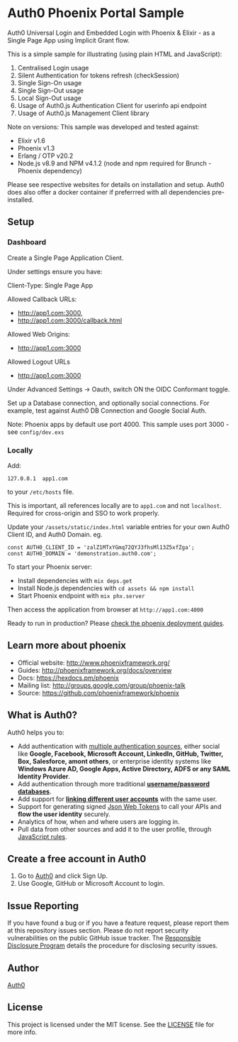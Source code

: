 # Auth0 Phoenix Portal Sample

 Auth0 Universal Login and Embedded Login with Phoenix & Elixir - as a Single Page App using Implicit Grant flow.

This is a simple sample for illustrating (using plain HTML and JavaScript):

1. Centralised Login usage
2. Silent Authentication for tokens refresh (checkSession) 
3. Single Sign-On usage
4. Single Sign-Out usage
5. Local Sign-Out usage
6. Usage of Auth0.js Authentication Client for userinfo api endpoint
7. Usage of Auth0.js Management Client library 

 Note on versions: This sample was developed and tested against:

 - Elixir v1.6
 - Phoenix v1.3
 - Erlang / OTP v20.2
 - Node.js v8.9 and NPM v4.1.2 (node and npm required for Brunch - Phoenix dependency)

Please see respective websites for details on installation and setup.
Auth0 does also offer a docker container if preferrred with all dependencies pre-installed.

## Setup

### Dashboard

Create a Single Page Application Client.

Under settings ensure you have:

Client-Type: Single Page App

Allowed Callback URLs:
 - http://app1.com:3000,
 - http://app1.com:3000/callback.html

Allowed Web Origins:
 - http://app1.com:3000

Allowed Logout URLs
 - http://app1.com:3000


Under Advanced Settings -> Oauth, switch ON the OIDC Conformant toggle.

Set up a Database connection, and optionally social connections.
For example, test against Auth0 DB Connection and Google Social Auth.

Note: Phoenix apps by default use port 4000.
This sample uses port 3000 - see `config/dev.exs`

### Locally

Add:

```
127.0.0.1  app1.com
```

to your `/etc/hosts` file.

This is important, all references locally are to `app1.com` and not `localhost`.
Required for cross-origin and SSO to work properly.

Update your `/assets/static/index.html` variable entries for your own Auth0
Client ID, and Auth0 Domain.  eg.

```
const AUTH0_CLIENT_ID = 'zalZ1MTxYGmq72QYJ3fhsMl13Z5xfZga';
const AUTH0_DOMAIN = 'demonstration.auth0.com';
```

To start your Phoenix server:

  * Install dependencies with `mix deps.get`
  * Install Node.js dependencies with `cd assets && npm install`
  * Start Phoenix endpoint with `mix phx.server`


Then access the application from browser at `http://app1.com:4000`


Ready to run in production? Please [check the phoenix deployment guides](http://www.phoenixframework.org/docs/deployment).

## Learn more about phoenix

  * Official website: http://www.phoenixframework.org/
  * Guides: http://phoenixframework.org/docs/overview
  * Docs: https://hexdocs.pm/phoenix
  * Mailing list: http://groups.google.com/group/phoenix-talk
  * Source: https://github.com/phoenixframework/phoenix


## What is Auth0?

Auth0 helps you to:

* Add authentication with [multiple authentication sources](https://docs.auth0.com/identityproviders), either social like **Google, Facebook, Microsoft Account, LinkedIn, GitHub, Twitter, Box, Salesforce, amont others**, or enterprise identity systems like **Windows Azure AD, Google Apps, Active Directory, ADFS or any SAML Identity Provider**.
* Add authentication through more traditional **[username/password databases](https://docs.auth0.com/mysql-connection-tutorial)**.
* Add support for **[linking different user accounts](https://docs.auth0.com/link-accounts)** with the same user.
* Support for generating signed [Json Web Tokens](https://docs.auth0.com/jwt) to call your APIs and **flow the user identity** securely.
* Analytics of how, when and where users are logging in.
* Pull data from other sources and add it to the user profile, through [JavaScript rules](https://docs.auth0.com/rules).

## Create a free account in Auth0

1. Go to [Auth0](https://auth0.com) and click Sign Up.
2. Use Google, GitHub or Microsoft Account to login.

## Issue Reporting

If you have found a bug or if you have a feature request, please report them at this repository issues section. Please do not report security vulnerabilities on the public GitHub issue tracker. The [Responsible Disclosure Program](https://auth0.com/whitehat) details the procedure for disclosing security issues.

## Author

[Auth0](auth0.com)

## License

This project is licensed under the MIT license. See the [LICENSE](LICENSE) file for more info.


